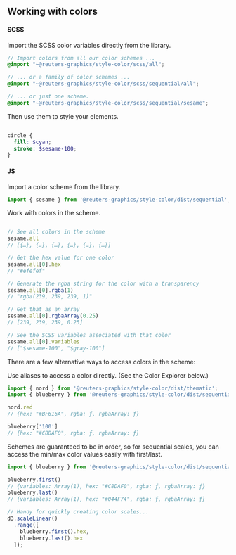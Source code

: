 ## Working with colors

#### SCSS

Import the SCSS color variables directly from the library.

```scss
// Import colors from all our color schemes ...
@import "~@reuters-graphics/style-color/scss/all";

// ... or a family of color schemes ...
@import "~@reuters-graphics/style-color/scss/sequential/all";

// ... or just one scheme.
@import "~@reuters-graphics/style-color/scss/sequential/sesame";
```

 Then use them to style your elements.

```scss

circle {
  fill: $cyan;
  stroke: $sesame-100;
}

```

#### JS

Import a color scheme from the library.

```javascript
import { sesame } from '@reuters-graphics/style-color/dist/sequential';
```

Work with colors in the scheme.

```javascript

// See all colors in the scheme
sesame.all
// [{…}, {…}, {…}, {…}, {…}, {…}]

// Get the hex value for one color
sesame.all[0].hex
// "#efefef"

// Generate the rgba string for the color with a transparency
sesame.all[0].rgba(1)
// "rgba(239, 239, 239, 1)"

// Get that as an array
sesame.all[0].rgbaArray(0.25)
// [239, 239, 239, 0.25]

// See the SCSS variables associated with that color
sesame.all[0].variables
// ["$sesame-100", "$gray-100"]
```

There are a few alternative ways to access colors in the scheme:

Use aliases to access a color directly. (See the Color Explorer below.)

```javascript
import { nord } from '@reuters-graphics/style-color/dist/thematic';
import { blueberry } from '@reuters-graphics/style-color/dist/sequential';

nord.red
// {hex: "#BF616A", rgba: ƒ, rgbaArray: ƒ}

blueberry['100']
// {hex: "#C8DAF0", rgba: ƒ, rgbaArray: ƒ}

```

Schemes are guaranteed to be in order, so for sequential scales, you can access the min/max color values easily with first/last.

```javascript
import { blueberry } from '@reuters-graphics/style-color/dist/sequential';

blueberry.first()
// {variables: Array(1), hex: "#C8DAF0", rgba: ƒ, rgbaArray: ƒ}
blueberry.last()
// {variables: Array(1), hex: "#044F74", rgba: ƒ, rgbaArray: ƒ}

// Handy for quickly creating color scales...
d3.scaleLinear()
  .range([
    blueberry.first().hex,
    blueberry.last().hex
  ]);
```
